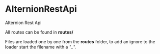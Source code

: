 # AlternionRestApi
Alternion Rest Api

All routes can be found in **routes/**

Files are loaded one by one from the **routes** folder, to add an ignore to the loader start the filename with a *"_"*.
